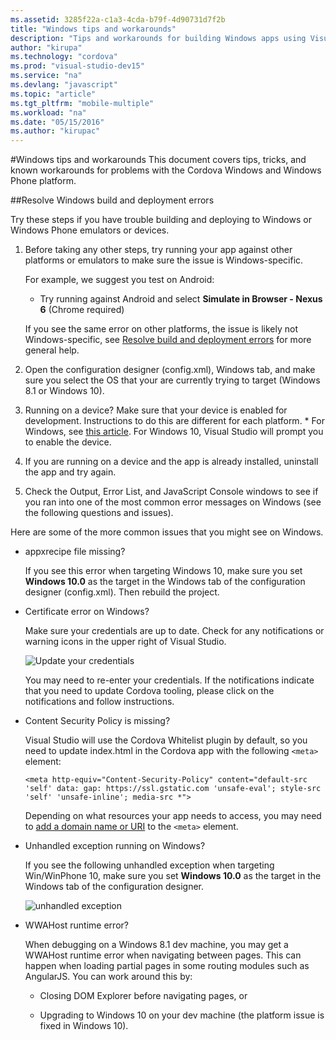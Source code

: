 ```yaml
---
ms.assetid: 3285f22a-c1a3-4cda-b79f-4d90731d7f2b
title: "Windows tips and workarounds"
description: "Tips and workarounds for building Windows apps using Visual Studio Tools for Apache Cordova."
author: "kirupa"
ms.technology: "cordova"
ms.prod: "visual-studio-dev15"
ms.service: "na"
ms.devlang: "javascript"
ms.topic: "article"
ms.tgt_pltfrm: "mobile-multiple"
ms.workload: "na"
ms.date: "05/15/2016"
ms.author: "kirupac"
---
```



#Windows tips and workarounds
This document covers tips, tricks, and known workarounds for problems with the Cordova Windows and Windows Phone platform.

<a name="windows"></a>
##Resolve Windows build and deployment errors

Try these steps if you have trouble building and deploying to Windows or Windows Phone emulators or devices.

1. Before taking any other steps, try running your app against other platforms or emulators to make sure the issue is Windows-specific.

    For example, we suggest you test on Android:
    * Try running against Android and select **Simulate in Browser - Nexus 6** (Chrome required)

    If you see the same error on other platforms, the issue is likely not Windows-specific, see [Resolve build and deployment errors](general-tips.md) for more general help.

2. Open the configuration designer (config.xml), Windows tab, and make sure you select the OS that your are currently trying to target (Windows 8.1 or Windows 10).

3. Running on a device? Make sure that your device is enabled for development. Instructions to do this are different for each platform.
        * For Windows, see [this article](../run-your-app/run-app-windows.md). For Windows 10, Visual Studio will prompt you to enable the device.

4. If you are running on a device and the app is already installed, uninstall the app and try again.

5. Check the Output, Error List, and JavaScript Console windows to see if you ran into one of the most common error messages on Windows (see the following questions and issues).

Here are some of the more common issues that you might see on Windows.

* appxrecipe file missing?

    If you see this error when targeting Windows 10, make sure you set **Windows 10.0** as the target in the Windows tab of the configuration designer (config.xml). Then rebuild the project.
* Certificate error on Windows?

    Make sure your credentials are up to date. Check for any notifications or warning icons in the upper right of Visual Studio.

    ![Update your credentials](media/windows-tips/windows-credentials.png)

    You may need to re-enter your credentials. If the notifications indicate that you need to update Cordova tooling, please click on the notifications and follow instructions.

* Content Security Policy is missing?

    Visual Studio will use the Cordova Whitelist plugin by default, so you need to update index.html in the Cordova app with the following `<meta>` element:

    ```
    <meta http-equiv="Content-Security-Policy" content="default-src 'self' data: gap: https://ssl.gstatic.com 'unsafe-eval'; style-src 'self' 'unsafe-inline'; media-src *">
    ```
    Depending on what resources your app needs to access, you may need to [add a domain name or URI](https://www.npmjs.com/package/cordova-plugin-whitelist) to the `<meta>` element.

* Unhandled exception running on Windows?

    If you see the following unhandled exception when targeting Win/WinPhone 10,  make sure you set **Windows 10.0** as the target in the Windows tab of the configuration designer.

    ![unhandled exception](media/windows-tips/unhandled-exception.png)

* WWAHost runtime error?

    When debugging on a Windows 8.1 dev machine, you may get a WWAHost runtime error when navigating between pages. This can happen when loading partial pages in some routing modules such as AngularJS. You can work around this by:

    * Closing DOM Explorer before navigating pages, or

    * Upgrading to Windows 10 on your dev machine (the platform issue is fixed in Windows 10).
